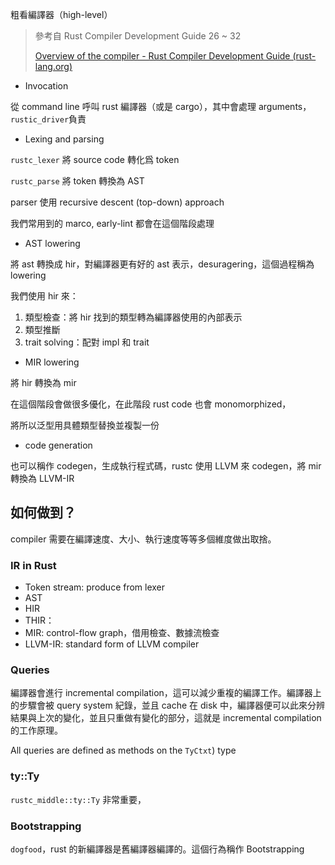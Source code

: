 粗看編譯器（high-level）

> 參考自 Rust Compiler Development Guide 26 ~ 32
>
> [Overview of the compiler - Rust Compiler Development Guide (rust-lang.org)](https://rustc-dev-guide.rust-lang.org/overview.html)

- Invocation

從 command line 呼叫 rust 編譯器（或是 cargo），其中會處理 arguments，`rustic_driver`負責

- Lexing and parsing

`rustc_lexer` 將 source code 轉化爲 token

`rustc_parse` 將 token 轉換為 AST

parser 使用 recursive descent (top-down) approach

我們常用到的 marco, early-lint 都會在這個階段處理

- AST lowering

將 ast 轉換成 hir，對編譯器更有好的 ast 表示，desuragering，這個過程稱為 lowering

我們使用 hir 來：

1. 類型檢查：將 hir 找到的類型轉為編譯器使用的內部表示
2. 類型推斷
3. trait solving：配對 impl 和 trait

- MIR lowering

將 hir 轉換為 mir

在這個階段會做很多優化，在此階段 rust code 也會 monomorphized，

將所以泛型用具體類型替換並複製一份

- code generation

也可以稱作 codegen，生成執行程式碼，rustc 使用 LLVM 來 codegen，將 mir 轉換為 LLVM-IR

## 如何做到？

compiler 需要在編譯速度、大小、執行速度等等多個維度做出取捨。

### IR in Rust

- Token stream: produce from lexer
- AST
- HIR
- THIR：
- MIR: control-flow graph，借用檢查、數據流檢查
- LLVM-IR: standard form of LLVM compiler

### Queries

編譯器會進行 incremental compilation，這可以減少重複的編譯工作。編譯器上的步驟會被 query system 紀錄，並且 cache 在 disk 中，編譯器便可以此來分辨結果與上次的變化，並且只重做有變化的部分，這就是 incremental compilation 的工作原理。

All queries are defined as methods on the `TyCtxt`) type

### ty::Ty

`rustc_middle::ty::Ty` 非常重要，

### Bootstrapping

`dogfood`，rust 的新編譯器是舊編譯器編譯的。這個行為稱作 Bootstrapping
